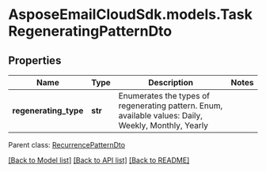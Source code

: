 # AsposeEmailCloudSdk.models.TaskRegeneratingPatternDto
## Properties
Name | Type | Description | Notes
------------ | ------------- | ------------- | -------------
**regenerating_type** | **str** | Enumerates the types of regenerating pattern. Enum, available values: Daily, Weekly, Monthly, Yearly | 

 Parent class: [RecurrencePatternDto](RecurrencePatternDto.md)

[[Back to Model list]](README.md#documentation-for-models) [[Back to API list]](README.md#documentation-for-api-endpoints) [[Back to README]](README.md)


